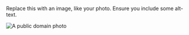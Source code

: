 Replace this with an image, like your photo. Ensure you include some alt-text.

![A public domain photo](https://images.pexels.com/photos/3467149/pexels-photo-3467149.jpeg?auto=compress&cs=tinysrgb&dpr=2&h=750&w=1260)